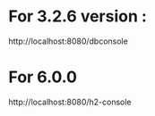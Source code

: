 # For 3.2.6 version : 
 http://localhost:8080/dbconsole

# For 6.0.0 
 http://localhost:8080/h2-console

 
